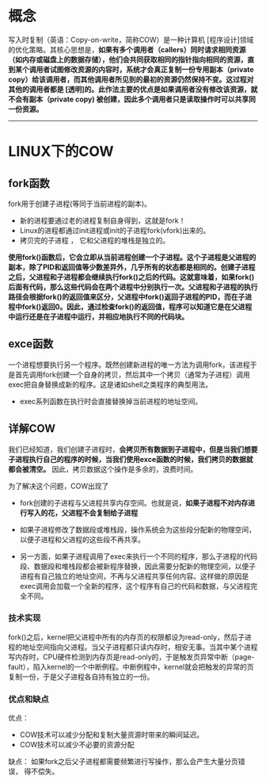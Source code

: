 # 概念

写入时复制（英语：Copy-on-write，简称COW）是一种计算机 [程序设计]领域的优化策略。其核心思想是，**如果有多个调用者（callers）同时请求相同资源（如内存或磁盘上的数据存储），他们会共同获取相同的指针指向相同的资源，直到某个调用者试图修改资源的内容时，系统才会真正复制一份专用副本（private copy）给该调用者，而其他调用者所见到的最初的资源仍然保持不变。这过程对其他的调用者都是 [透明]的。此作法主要的优点是如果调用者没有修改该资源，就不会有副本（private copy) 被创建，因此多个调用者只是读取操作时可以共享同一份资源。**

---

# LINUX下的COW
## fork函数

fork用于创建子进程(等同于当前进程的副本)。
- 新的进程要通过老的进程复制自身得到，这就是fork！
- Linux的进程都通过init进程或init的子进程fork(vfork)出来的。
- 拷贝完的子进程 ， 它和父进程的堆栈是独立的。


**使用fork()函数后，它会立即从当前进程创建一个子进程。这个子进程是父进程的副本，除了PID和返回值等少数差异外，几乎所有的状态都是相同的。创建子进程之后，父进程和子进程都会继续执行fork()之后的代码。这就意味着，如果fork()后面有代码，那么这些代码会在两个进程中分别执行一次。父进程和子进程的执行路径会根据fork()的返回值来区分，父进程中fork()返回子进程的PID，而在子进程中fork()返回0。因此，通过检查fork()的返回值，程序可以知道它是在父进程中运行还是在子进程中运行，并相应地执行不同的代码块。**

## exce函数
一个进程想要执行另一个程序。既然创建新进程的唯一方法为调用fork，该进程于是首先调用fork创建一个自身的拷贝，然后其中一个拷贝（通常为子进程）调用exec把自身替换成新的程序。这是诸如shell之类程序的典型用法。

- exec系列函数在执行时会直接替换掉当前进程的地址空间。

## 详解COW

我们已经知道，我们创建子进程时，**会拷贝所有数据到子进程中，但是当我们想要子进程执行自己的程序的时候，当我们使用exce函数的时候，我们拷贝的数据就都会被清空。** 因此，拷贝数据这个操作是多余的，浪费时间。

为了解决这个问题，COW出现了

- fork创建的子进程与父进程共享内存空间。也就是说，**如果子进程不对内存进行写入的花，父进程不会复制给子进程**

  
- 如果子进程修改了数据段或堆栈段，操作系统会为这些段分配新的物理空间，以便子进程和父进程的这些段不再共享。

- 另一方面，如果子进程调用了exec来执行一个不同的程序，那么子进程的代码段、数据段和堆栈段都会被新程序替换，因此需要分配新的物理空间，以便子进程有自己独立的地址空间，不再与父进程共享任何内容。这样做的原因是exec调用会加载一个全新的程序，这个程序有自己的代码和数据，与父进程完全不同。

### 技术实现

fork()之后，kernel把父进程中所有的内存页的权限都设为read-only，然后子进程的地址空间指向父进程。当父子进程都只读内存时，相安无事。当其中某个进程写内存时，CPU硬件检测到内存页是read-only的，于是触发页异常中断（page-fault），陷入kernel的一个中断例程。中断例程中，kernel就会把触发的异常的页复制一份，于是父子进程各自持有独立的一份。

### 优点和缺点
优点：

- COW技术可以减少分配和复制大量资源时带来的瞬间延迟。
- COW技术可以减少不必要的资源分配


缺点：
    如果fork之后父子进程都需要频繁进行写操作，那么会产生大量分页错误， 得不偿失。